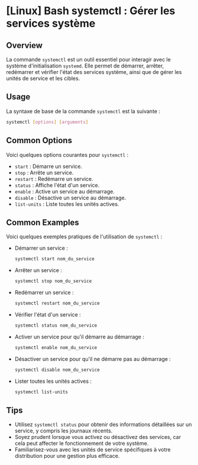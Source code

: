 # [Linux] Bash systemctl : Gérer les services système

## Overview
La commande `systemctl` est un outil essentiel pour interagir avec le système d'initialisation `systemd`. Elle permet de démarrer, arrêter, redémarrer et vérifier l'état des services système, ainsi que de gérer les unités de service et les cibles.

## Usage
La syntaxe de base de la commande `systemctl` est la suivante :

```bash
systemctl [options] [arguments]
```

## Common Options
Voici quelques options courantes pour `systemctl` :

- `start` : Démarre un service.
- `stop` : Arrête un service.
- `restart` : Redémarre un service.
- `status` : Affiche l'état d'un service.
- `enable` : Active un service au démarrage.
- `disable` : Désactive un service au démarrage.
- `list-units` : Liste toutes les unités actives.

## Common Examples
Voici quelques exemples pratiques de l'utilisation de `systemctl` :

- Démarrer un service :
  ```bash
  systemctl start nom_du_service
  ```

- Arrêter un service :
  ```bash
  systemctl stop nom_du_service
  ```

- Redémarrer un service :
  ```bash
  systemctl restart nom_du_service
  ```

- Vérifier l'état d'un service :
  ```bash
  systemctl status nom_du_service
  ```

- Activer un service pour qu'il démarre au démarrage :
  ```bash
  systemctl enable nom_du_service
  ```

- Désactiver un service pour qu'il ne démarre pas au démarrage :
  ```bash
  systemctl disable nom_du_service
  ```

- Lister toutes les unités actives :
  ```bash
  systemctl list-units
  ```

## Tips
- Utilisez `systemctl status` pour obtenir des informations détaillées sur un service, y compris les journaux récents.
- Soyez prudent lorsque vous activez ou désactivez des services, car cela peut affecter le fonctionnement de votre système.
- Familiarisez-vous avec les unités de service spécifiques à votre distribution pour une gestion plus efficace.